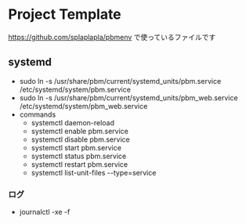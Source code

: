 # Project Template
https://github.com/splaplapla/pbmenv で使っているファイルです

## systemd
* sudo ln -s /usr/share/pbm/current/systemd_units/pbm.service /etc/systemd/system/pbm.service
* sudo ln -s /usr/share/pbm/current/systemd_units/pbm_web.service /etc/systemd/system/pbm_web.service
* commands
  * systemctl daemon-reload
  * systemctl enable pbm.service
  * systemctl disable pbm.service
  * systemctl start pbm.service
  * systemctl status pbm.service
  * systemctl restart pbm.service
  * systemctl list-unit-files --type=service

### ログ
* journalctl -xe -f
